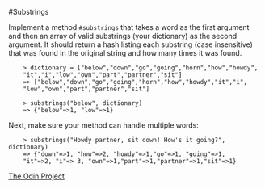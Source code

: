 #Substrings

Implement a method `#substrings` that takes a word as the first argument and then an array of valid substrings (your dictionary) as the second argument.  It should return a hash listing each substring (case insensitive) that was found in the original string and how many times it was found.

```language-bash
    > dictionary = ["below","down","go","going","horn","how","howdy",
    "it","i","low","own","part","partner","sit"]
    => ["below","down","go","going","horn","how","howdy","it","i",
    "low","own","part","partner","sit"]

    > substrings("below", dictionary)
    => {"below"=>1, "low"=>1}
```

Next, make sure your method can handle multiple words:

```language-bash
    > substrings("Howdy partner, sit down! How's it going?", dictionary)
    => {"down"=>1, "how"=>2, "howdy"=>1,"go"=>1, "going"=>1, 
    "it"=>2, "i"=> 3, "own"=>1,"part"=>1,"partner"=>1,"sit"=>1}
```

[The Odin Project](http://www.theodinproject.com/ruby-programming/building-blocks)
